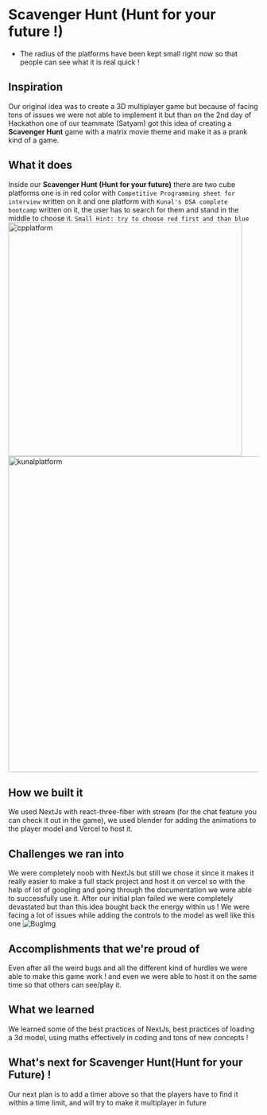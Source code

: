 # Scavenger Hunt (Hunt for your future !)
- The radius of the platforms have been kept small right now so that people can see what it is real quick !

## Inspiration
Our original idea was to create a 3D multiplayer game but because of facing tons of issues we were not able to implement it but than on the 2nd day of Hackathon one of our teammate (Satyam) got this idea of creating a **Scavenger Hunt** game with a matrix movie theme and make it as a prank kind of a game.
## What it does
Inside our **Scavenger Hunt (Hunt for your future)** there are two cube platforms one is in red color with ```Competitive Programming sheet for interview``` written on it and one platform with ```Kunal's DSA complete bootcamp``` written on it, the user has to search for them and stand in the middle to choose it.
```Small Hint: try to choose red first and than blue```
<img width="470" alt="cpplatform" src="https://user-images.githubusercontent.com/100528412/208306246-18b99f2f-7e01-480e-ab13-8864728659b1.png">
<img width="635" alt="kunalplatform" src="https://user-images.githubusercontent.com/100528412/208306267-f929f67f-292b-48c9-b1a6-9150300814f4.png">
## How we built it
We used NextJs with react-three-fiber with stream (for the chat feature you can check it out in the game), we used blender for adding the animations to the player model and Vercel to host it.
## Challenges we ran into
We were completely noob with NextJs but still we chose it since it makes it really easier to make a full stack project and host it on vercel so with the help of lot of googling and going through the documentation we were able to successfully use it.
After our initial plan failed we were completely devastated but than this idea bought back the energy within us !
We were facing a lot of issues while adding the controls to the model as well like this one
![BugImg](https://discord.com/channels/1049644000556093580/1049680558705356811/1054013342932545577) 
## Accomplishments that we're proud of
Even after all the weird bugs and all the different kind of hurdles we were able to make this game work ! and even we were able to host it on the same time so that others can see/play it.
## What we learned
We learned some of the best practices of NextJs, best practices of loading a 3d model, using maths effectively in coding and tons of new concepts !
## What's next for Scavenger Hunt(Hunt for your Future) !
Our next plan is to add a timer above so that the players have to find it within a time limit, and will try to make it multiplayer in future
